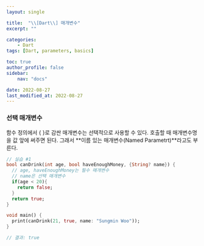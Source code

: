 ```yaml
---
layout: single

title:  "\\[Dart\\] 매개변수"
excerpt: ""

categories: 
    - Dart
tags: [Dart, parameters, basics]

toc: true
author_profile: false
sidebar:
    nav: "docs"

date: 2022-08-27
last_modified_at: 2022-08-27
---
```


### 선택 매개변수

함수 정의에서 { }로 감싼 매개변수는 선택적으로 사용할 수 있다.
호출할 때 매개변수명을 값 앞에 써주면 된다. 그래서 **이름 있는 매개변수(Named Parametrt)**라고도 부른다.

```dart
// 실습 #1
bool canDrink(int age, bool haveEnoughMoney, {String? name}) {
  // age, haveEnoughMoney는 필수 매개변수
  // name은 선택 매개변수
  if(age < 20){
    return false;
  }
  return true;
}

void main() {
  print(canDrink(21, true, name: "Sungmin Woo"));
}

// 결과: true
```